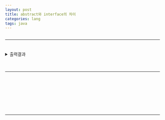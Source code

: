 ```yaml
---
layout: post
title: abstract와 interface의 차이
categories: lang
tags: java
---
```


## <span style="color:gray"></span>

---

#### <span style="background-color:black; color:white"></span>

<br>

<details>
<summary>출력결과</summary>
<div markdown="1">

</div>
</details>

<br>

## <span style="color:gray"></span>

---

#### <span style="background-color:black; color:white"></span>

<br>

#### <span style="background-color:black; color:white"></span>

<br>

#### <span style="background-color:black; color:white"></span>

<br>

## <span style="color:gray"></span>

---

#### <span style="background-color:black; color:white"></span>

<br>

#### <span style="background-color:black; color:white"></span>

<br>

#### <span style="background-color:black; color:white"></span>

<br>
